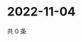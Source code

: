# 2022-11-04

共 0 条

<!-- BEGIN WEIBO -->
<!-- 最后更新时间 Fri Nov 04 2022 12:39:54 GMT+0800 (China Standard Time) -->

<!-- END WEIBO -->
